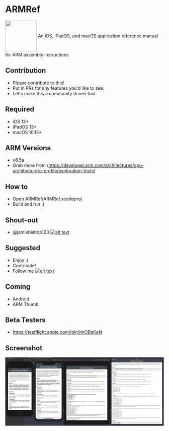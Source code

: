 [1.1]: http://i.imgur.com/tXSoThF.png (twitter icon with padding)
[1]: http://www.twitter.com/jamiebishop123
[2]: http://www.twitter.com/evilpenguin_

# ARMRef 
<img src="https://github.com/evilpenguin/ARMRef/blob/master/icons/icon_60pt%402x.png" width="100" height="100" align="center" />
An iOS, iPadOS, and macOS application reference manual for ARM assembly instructions

Contribution
--------
- Please contribute to this! 
- Put in PRs for any features you'd like to see. 
- Let's make this a community driven tool.

Required
----------
- iOS 13+
- iPadOS 13+
- macOS 10.15+

ARM Versions
----------
- v8.5a
- Grab more from (https://developer.arm.com/architectures/cpu-architecture/a-profile/exploration-tools)

How to
----------
- Open ARMRef/ARMRef.xcodeproj
- Build and run :)

Shout-out
----------
- @jamiebishop123‬ [![alt text][1.1]][1]

Suggested
----------
- Enjoy :)
- Contribute!
- Follow me [![alt text][1.1]][2]

Coming
----------
 - Android
 - ARM Thumb
 
Beta Testers 
----------
- https://testflight.apple.com/join/imOBqKeN

Screenshot
----------
![All](all.png)
